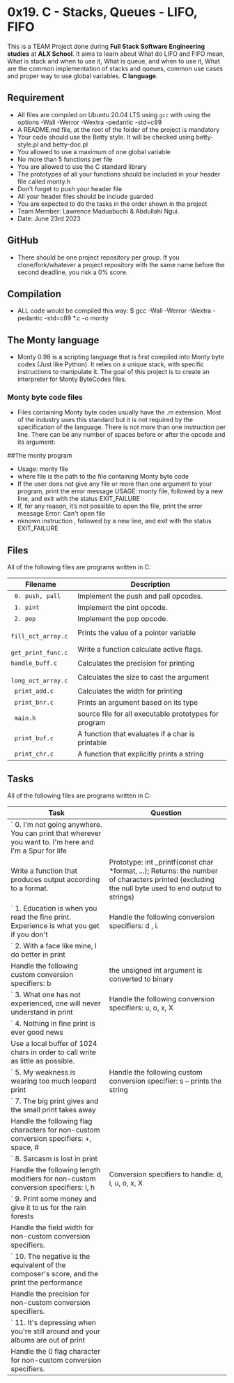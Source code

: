 # 0x19. C - Stacks, Queues - LIFO, FIFO


This is a TEAM Project done during **Full Stack Software Engineering studies** at **ALX School**. It aims to learn about What do LIFO and FIFO mean, What is stack and when to use it, What is queue, and when to use it, What are the common implementation of stacks and queues, common use cases and proper way to use global variables. **C language**.

## Requirement
* All files are compiled on Ubuntu 20.04 LTS using  `gcc` with using the options -Wall -Werror -Wextra -pedantic -std=c89
* A README.md file, at the root of the folder of the project is mandatory
* Your code should use the Betty style. It will be checked using betty-style.pl and betty-doc.pl
* You allowed to use a maximum of one global variable
* No more than 5 functions per file
* You are allowed to use the C standard library
* The prototypes of all your functions should be included in your header file called monty.h
* Don’t forget to push your header file
* All your header files should be include guarded
* You are expected to do the tasks in the order shown in the project
* Team Member: Lawrence Maduabuchi & Abdullahi Ngui.
* Date: June 23rd 2023


## GitHub
* There should be one project repository per group. If you clone/fork/whatever a project repository with the same name before the second deadline, you risk a 0% score.

## Compilation 
* ALL code would be compiled this way: $ gcc -Wall -Werror -Wextra -pedantic -std=c89 *.c -o monty

## The Monty language
* Monty 0.98 is a scripting language that is first compiled into Monty byte codes (Just like Python). It relies on a unique stack, with specific instructions to manipulate it. The goal of this project is to create an interpreter for Monty ByteCodes files.

### Monty byte code files
* Files containing Monty byte codes usually have the .m extension. Most of the industry uses this standard but it is not required by the specification of the language. There is not more than one instruction per line. There can be any number of spaces before or after the opcode and its argument:

##The monty program
* Usage: monty file
* where file is the path to the file containing Monty byte code
* If the user does not give any file or more than one argument to your program, print the error message USAGE: monty file, followed by a new line, and exit with the status EXIT_FAILURE
* If, for any reason, it’s not possible to open the file, print the error message Error: Can't open file
* nknown instruction <opcode>, followed by a new line, and exit with the status EXIT_FAILURE

## Files
All of the following files are programs written in C:

| Filename | Description |
| -------- | ----------- |
| ` 0. push, pall` | Implement the push and pall opcodes.|
| ` 1. pint` | Implement the pint opcode.|
| ` 2. pop` | Implement the pop opcode.|
| ` fill_oct_array.c` | Prints the value of a pointer variable|
| ` get_print_func.c` | Write a function calculate active flags.|
| ` handle_buff.c ` | Calculates the precision for printing |
| ` long_oct_array.c` | Calculates the size to cast the argument |
| ` print_add.c` | Calculates the width for printing 
| ` print_bnr.c` | Prints an argument based on its type |
| ` main.h` | source file for all executable prototypes for program|
| ` print_buf.c` | A function that evaluates if a char is printable|
| ` print_chr.c` | A function that explicitly prints a string |


## Tasks
All of the following files are programs written in C:

| Task | Question |
| -------- | ----------- |
| ` 0. I'm not going anywhere. You can print that wherever you want to. I'm here and I'm a Spur for life
| Write a function that produces output according to a format.| Prototype: int _printf(const char *format, ...); Returns: the number of characters printed (excluding the null byte used to end output to strings)
| ` 1. Education is when you read the fine print. Experience is what you get if you don't| Handle the following conversion specifiers: d , i.| You don’t have to handle the flag characters
| ` 2. With a face like mine, I do better in print
| Handle the following custom conversion specifiers: b|the unsigned int argument is converted to binary
| ` 3. What one has not experienced, one will never understand in print| Handle the following conversion specifiers: u, o, x, X|You don’t have to handle field width
| ` 4. Nothing in fine print is ever good news
| Use a local buffer of 1024 chars in order to call write as little as possible. |
| ` 5. My weakness is wearing too much leopard print| Handle the following custom conversion specifier: s – prints the string| Non printable characters (0 < ASCII value < 32 or >= 127) are printed this way: \x, followed by the ASCII code value in hexadecimal (upper case - always 2 characters)| ` 6. How is the world ruled and led to war? Diplomats lie to journalists and believe these lies when they see them in print| Handle the following conversion specifier: p|You don’t have to handle precision
| ` 7. The big print gives and the small print takes away
| Handle the following flag characters for non-custom conversion specifiers: +, space, #|
| ` 8. Sarcasm is lost in print
| Handle the following length modifiers for non-custom conversion specifiers: I, h|Conversion specifiers to handle: d, i, u, o, x, X
| ` 9. Print some money and give it to us for the rain forests
| Handle the field width for non-custom conversion specifiers.|
| ` 10. The negative is the equivalent of the composer's score, and the print the performance
| Handle the precision for non-custom conversion specifiers.|
| ` 11. It's depressing when you're still around and your albums are out of print
| Handle the 0 flag character for non-custom conversion specifiers.|
